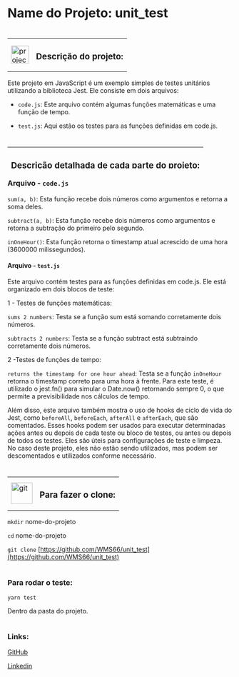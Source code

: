 # Name do Projeto: unit_test

#

<table class="descricao">
<td>
  <div>
    <img width="40" height="40" src="https://img.icons8.com/nolan/64/project.png" alt="project"/>
  </div>
</td>

<td>
  <div>

### Descrição do projeto:

  </div>
</td>

</table>

Este projeto em JavaScript é um exemplo simples de testes unitários utilizando a biblioteca Jest. Ele consiste em dois arquivos:

-   `code.js`: Este arquivo contém algumas funções matemáticas e uma função de tempo.

-   `test.js`: Aqui estão os testes para as funções definidas em code.js.

#

<table class="descricao-detalhada>
<td>
  <div>
    <img width="48" height="48" src="https://img.icons8.com/color/48/documents-folder.png" alt="documents-folder"/>
  </div>
</td>

<td>
<div>

### Descrição detalhada de cada parte do projeto:</div></td>

</table>

### Arquivo - `code.js`

`sum(a, b)`: Esta função recebe dois números como argumentos e retorna a soma deles.

`subtract(a, b)`: Esta função recebe dois números como argumentos e retorna a subtração do primeiro pelo segundo.

`inOneHour()`: Esta função retorna o timestamp atual acrescido de uma hora (3600000 milissegundos).

#### Arquivo - `test.js`

Este arquivo contém testes para as funções definidas em code.js. Ele está organizado em dois blocos de teste:

1 - Testes de funções matemáticas:

`sums 2 numbers`: Testa se a função sum está somando corretamente dois números.

`subtracts 2 numbers`: Testa se a função subtract está subtraindo corretamente dois números.

2 -Testes de funções de tempo:

`returns the timestamp for one hour ahead`: Testa se a função `inOneHour` retorna o timestamp correto para uma hora à frente. Para este teste, é utilizado o jest.fn() para simular o Date.now() retornando sempre 0, o que permite a previsibilidade nos cálculos de tempo.

Além disso, este arquivo também mostra o uso de hooks de ciclo de vida do Jest, como `beforeAll`, `beforeEach`, `afterAll` e `afterEach`, que são comentados. Esses hooks podem ser usados para executar determinadas ações antes ou depois de cada teste ou bloco de testes, ou antes ou depois de todos os testes. Eles são úteis para configurações de teste e limpeza. No caso deste projeto, eles não estão sendo utilizados, mas podem ser descomentados e utilizados conforme necessário.

#

<table class="clone">
<td>
  <div>
  <img width="48" height="48" src="https://img.icons8.com/color/48/git.png" alt="git"/>

  </div>
</td>
<td>
  <div>

### Para fazer o clone:

  </div>
</td>
</table>

`mkdir` nome-do-projeto

`cd` nome-do-projeto

`git clone` [https://github.com/WMS66/unit_test](https://github.com/WMS66/unit_test)

#

### Para rodar o teste:

`yarn test`

Dentro da pasta do projeto.

#

### Links:

[GitHub](https://github.com/cabraldasilvac)

[Linkedin](https://www.linkedin.com/in/cabraldasilvac/)

